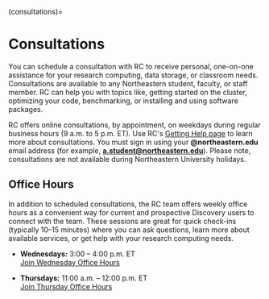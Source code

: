 (consultations)=

# Consultations

You can schedule a consultation with RC to receive personal, one-on-one assistance for your research computing, data storage, or classroom needs. Consultations are available to any Northeastern student, faculty, or staff member. RC can help you with topics like, getting started on the cluster, optimizing your code, benchmarking, or installing and using software packages.

RC offers online consultations, by appointment, on weekdays during regular business hours (9 a.m. to 5 p.m. ET). Use RC's [Getting Help page](https://rc.northeastern.edu/support/gettinghelp/) to learn more about consultations. You must sign in using your **@northeastern.edu** email address (for example, **[a.student@northeastern.edu](mailto:a.student@northeastern.edu)**). Please note, consultations are not available during Northeastern University holidays.

## Office Hours

In addition to scheduled consultations, the RC team offers weekly office hours as a convenient way for current and prospective Discovery users to connect with the team. These sessions are great for quick check-ins (typically 10–15 minutes) where you can ask questions, learn more about available services, or get help with your research computing needs.

- **Wednesdays:** 3:00 – 4:00 p.m. ET  
  [Join Wednesday Office Hours](https://northeastern.zoom.us/j/92041124566)  

- **Thursdays:** 11:00 a.m. – 12:00 p.m. ET  
  [Join Thursday Office Hours](https://northeastern.zoom.us/j/94304265138)  





